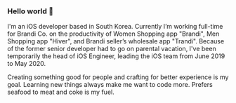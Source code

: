### Hello world 👋

<!--
**imjhk03/imjhk03** is a ✨ _special_ ✨ repository because its `README.md` (this file) appears on your GitHub profile.

Here are some ideas to get you started:

- 🔭 I’m currently working on ...
- 🌱 I’m currently learning ...
- 👯 I’m looking to collaborate on ...
- 🤔 I’m looking for help with ...
- 💬 Ask me about ...
- 📫 How to reach me: ...
- 😄 Pronouns: ...
- ⚡ Fun fact: ...
-->

I'm an iOS developer based in South Korea. Currently I’m working full-time for Brandi Co. on the productivity of Women Shopping app "Brandi", Men Shopping app "Hiver", and Brandi seller’s wholesale app "Trandi". Because of the former senior developer had to go on parental vacation, I've been temporarily the head of iOS Engineer, leading the iOS team from June 2019 to May 2020.

Creating something good for people and crafting for better experience is my goal. Learning new things always make me want to code more. Prefers seafood to meat and coke is my fuel. 
